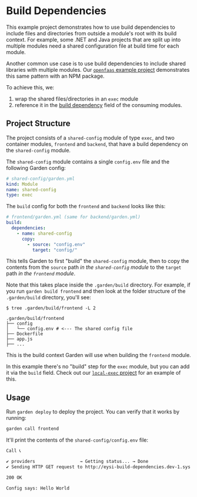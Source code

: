 # Build Dependencies

This example project demonstrates how to use build dependencies to include files and directories from outside a module's root with its build context. For example, some .NET and Java projects that are split up into multiple modules need a shared configuration file at build time for each module.

Another common use case is to use build dependencies to include shared libraries with multiple modules. Our [`openfaas` example project](../openfaas) demonstrates this same pattern with an NPM package.

To achieve this, we:

1. wrap the shared files/directories in an `exec` module
2. reference it in the [build dependency](https://docs.garden.io/reference/module-types/container#build-dependencies) field of the consuming modules.

## Project Structure

The project consists of a `shared-config` module of type `exec`, and two container modules, `frontend` and `backend`, that have a build dependency on the `shared-config` module.

The `shared-config` module contains a single `config.env` file and the following Garden config:

```yaml
# shared-config/garden.yml
kind: Module
name: shared-config
type: exec
```

The `build` config for both the `frontend` and `backend` looks like this:

```yaml
# frontend/garden.yml (same for backend/garden.yml)
build:
  dependencies:
    - name: shared-config
      copy:
        - source: "config.env"
          target: "config/"
```

This tells Garden to first "build" the `shared-config` module, then to copy the contents from the `source` path *in the `shared-config` module* to the `target` path *in the `frontend` module*.

Note that this takes place inside the `.garden/build` directory. For example, if you run `garden build frontend` and then look at the folder structure of the `.garden/build` directory, you'll see:

```console
$ tree .garden/build/frontend -L 2

.garden/build/frontend
├── config
│   └── config.env # <--- The shared config file
├── Dockerfile
├── app.js
├── ...
```

This is the build context Garden will use when building the `frontend` module.

In this example there's no "build" step for the `exec` module, but you can add it via the `build` field. Check out our [`local-exec` project](../local-exec/backend/garden.yml) for an example of this.

## Usage

Run `garden deploy` to deploy the project. You can verify that it works by running:

```sh
garden call frontend
```

It'll print the contents of the `shared-config/config.env` file:

```sh
Call 📞

✔ providers                 → Getting status... → Done
✔ Sending HTTP GET request to http://eysi-build-dependencies.dev-1.sys.garden/hello-frontend

200 OK

Config says: Hello World
```
